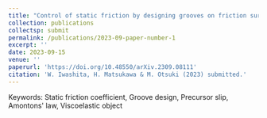 ```yaml
---
title: "Control of static friction by designing grooves on friction surface"
collection: publications
collectsp: submit
permalink: /publications/2023-09-paper-number-1
excerpt: ''
date: 2023-09-15
venue: ''
paperurl: 'https://doi.org/10.48550/arXiv.2309.08111'
citation: 'W. Iwashita, H. Matsukawa & M. Otsuki (2023) submitted.'
---
```


Keywords: Static friction coefficient, Groove design, Precursor slip, Amontons' law, Viscoelastic object
